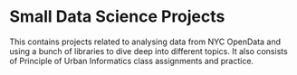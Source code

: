 # Small Data Science Projects
This contains projects related to analysing data from NYC OpenData and using a bunch of libraries to dive deep into different topics. It also consists of Principle of Urban Informatics class assignments and practice.
